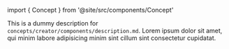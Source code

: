 import { Concept } from '@site/src/components/Concept'

<Concept
  title    = "components/description"
  kind     = "Advanced"
  category = "Creator"
  block    = {true}>
This is a dummy description for `concepts/creator/components/description.md`.
Lorem ipsum dolor sit amet, qui minim labore adipisicing minim sint cillum sint consectetur cupidatat.
</Concept>


